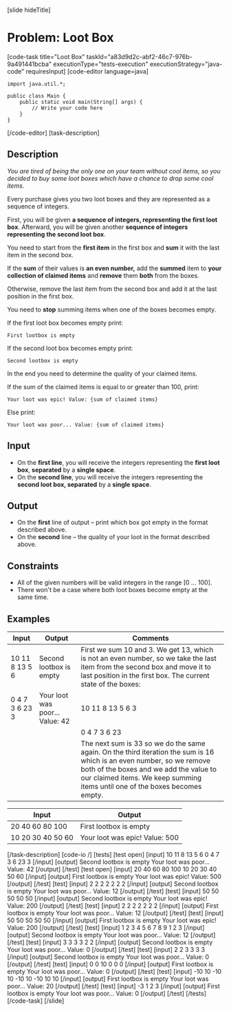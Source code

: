 [slide hideTitle]
# Problem: Loot Box
[code-task title="Loot Box" taskId="a83d9d2c-abf2-46c7-976b-9a491441bcba" executionType="tests-execution" executionStrategy="java-code" requiresInput]
[code-editor language=java]
```
import java.util.*;

public class Main {
    public static void main(String[] args) {
        // Write your code here
    }
}
```
[/code-editor]
[task-description]
## Description
_You are tired of being the only one on your team without cool items, so you decided to buy some loot boxes which have a chance to drop some cool items._


Every purchase gives you two loot boxes and they are represented as a sequence of integers. 

First, you will be given **a sequence of integers, representing the first loot box**. Afterward, you will be given another **sequence of integers representing the second loot box**.

You need to start from the **first item** in the first box and **sum** it with the last item in the second box. 

If the **sum** of their values is **an even number,** add the **summed** item to **your collection of claimed items** and **remove** them **both** from the boxes. 

Otherwise, remove the last item from the second box and add it at the last position in the first box. 

You need to **stop** summing items when one of the boxes becomes empty.

If the first loot box becomes empty print:

`First lootbox is empty`

If the second loot box becomes empty print:

`Second lootbox is empty`

In the end you need to determine the quality of your claimed items. 

If the sum of the claimed items is equal to or greater than 100, print:

`Your loot was epic! Value: {sum of claimed items}`

Else print:

`Your loot was poor... Value: {sum of claimed items}`

## Input

- On the **first line**, you will receive the integers representing the **first loot box**, **separated** by a **single space**.
- On the **second line**, you will receive the integers representing the **second loot box, separated** by a **single space**.

## Output

- On the **first** line of output – print which box got empty in the format described above.
- On the **second** line – the quality of your loot in the format described above.

## Constraints

- All of the given numbers will be valid integers in the range [0 ... 100].
- There won't be a case where both loot boxes become empty at the same time.


## Examples
| **Input** | **Output** | **Comments** |
| --- | --- | --- |
| 10 11 8 13 5 6 | Second lootbox is empty | First we sum 10 and 3. We get 13, which is not an even number, so we take the last item from the second box and move it to last position in the first box. The current state of the boxes:  |
| 0 4 7 3 6 23 3 | Your loot was poor... Value: 42 | 10 11 8 13 5 6 3 |
|  |  | 0 4 7 3 6 23 |
|  |  | The next sum is 33 so we do the same again. On the third iteration the sum is 16 which is an even number, so we remove both of the boxes and we add the value to our claimed items. We keep summing items until one of the boxes becomes empty. |


| **Input** | **Output** |
| --- | --- |
| 20 40 60 80 100 | First lootbox is empty |
| 10 20 30 40 50 60 | Your loot was epic! Value: 500 |

[/task-description]
[code-io /]
[tests]
[test open]
[input]
10 11 8 13 5 6
0 4 7 3 6 23 3
[/input]
[output]
Second lootbox is empty
Your loot was poor... Value: 42
[/output]
[/test]
[test open]
[input]
20 40 60 80 100
10 20 30 40 50 60
[/input]
[output]
First lootbox is empty
Your loot was epic! Value: 500
[/output]
[/test]
[test]
[input]
2 2 2 2
2 2 2
[/input]
[output]
Second lootbox is empty
Your loot was poor... Value: 12
[/output]
[/test]
[test]
[input]
50 50 50
50 50
[/input]
[output]
Second lootbox is empty
Your loot was epic! Value: 200
[/output]
[/test]
[test]
[input]
2 2 2
2 2 2 2
[/input]
[output]
First lootbox is empty
Your loot was poor... Value: 12
[/output]
[/test]
[test]
[input]
50 50
50 50 50
[/input]
[output]
First lootbox is empty
Your loot was epic! Value: 200
[/output]
[/test]
[test]
[input]
1 2 3 4 5 6 7 8 9
1 2 3
[/input]
[output]
Second lootbox is empty
Your loot was poor... Value: 12
[/output]
[/test]
[test]
[input]
3 3 3 3
2 2
[/input]
[output]
Second lootbox is empty
Your loot was poor... Value: 0
[/output]
[/test]
[test]
[input]
2 2
3 3 3 3
[/input]
[output]
Second lootbox is empty
Your loot was poor... Value: 0
[/output]
[/test]
[test]
[input]
0 0
10 0 0 0
[/input]
[output]
First lootbox is empty
Your loot was poor... Value: 0
[/output]
[/test]
[test]
[input]
-10 10 -10 10
-10 10 -10 10 10
[/input]
[output]
First lootbox is empty
Your loot was poor... Value: 20
[/output]
[/test]
[test]
[input]
-3
1 2 3
[/input]
[output]
First lootbox is empty
Your loot was poor... Value: 0
[/output]
[/test]
[/tests]
[/code-task]
[/slide]
